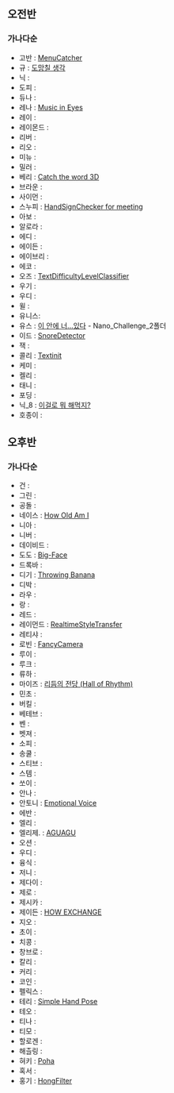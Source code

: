 
## 오전반
### 가나다순

* 고반 : [MenuCatcher](https://github.com/Gobans/NC2_MenuCatcher)
* 규 : [도망칠 생각](https://github.com/kyustudyo/zombie_run_game)
* 닉 : 
* 도피 : 
* 듀나 : 
* 레나 : [Music in Eyes](https://github.com/lenamin/MusicInEyes)
* 레이 : 
* 레이몬드 : 
* 리버 : 
* 리오 : 
* 미뉴 : 
* 밀러 : 
* 베리 : [Catch the word 3D](https://github.com/vveryberry/NC2-Catch-the-word-3D)
* 브라운 : 
* 사이먼 : 
* 스누피 : [HandSignChecker for meeting](https://github.com/skycat0212/NanoChanllenge2)
* 아보 : 
* 알로라 : 
* 에디 : 
* 에이든 : 
* 에이브리 : 
* 에코 : 
* 오즈 : [TextDifficultyLevelClassifier](https://github.com/glitterer/NC2-TextDifficultyLevelClassifier)
* 우기 : 
* 우디 : 
* 윌 : 
* 유니스: 
* 유스 : [이 안에 너...있다](https://github.com/kimscastle/Nano_Challenge_1) - Nano_Challenge_2폴더
* 이드 : [SnoreDetector](https://github.com/DeveloperAcademy-POSTECH/NC2-SnoreDetector)
* 잭 : 
* 콜리 : [Textinit](https://github.com/SohyeonKim-dev/Textinit/)
* 케미 : 
* 켈리 : 
* 태니 : 
* 포딩 : 
* 닉_8 : [이걸로 뭐 해먹지?](https://github.com/tea-hkim/whatDoUEat)
* 호종이 : 




## 오후반
### 가나다순

* 건 : 
* 그린 : 
* 공돌 : 
* 네이스 : [How Old Am I](https://github.com/JungYunseong/NC2-Neis-AgeEstimation)
* 니아 : 
* 니버 : 
* 데이비드 : 
* 도도 : [Big-Face](https://github.com/commitcomplete/Nano-BigFace)
* 드록바 : 
* 디기 : [Throwing Banana](https://github.com/pagh2322/ARKit_Game)
* 디박 : 
* 라우 : 
* 랑 : 
* 레드 : 
* 레이먼드 : [RealtimeStyleTransfer](https://github.com/DeveloperAcademy-POSTECH/NC2_RealtimeStyleTransfer.git)
* 레티샤 : 
* 로빈 : [FancyCamera](https://github.com/minjae9610/FancyCamera)
* 루이 : 
* 루크 : 
* 류하 : 
* 마이즈 : [리듬의 전당 (Hall of Rhythm)](https://github.com/DeveloperAcademy-POSTECH/NC2-Mize-HallofRhythm)
* 민초 : 
* 버킬 : 
* 베테브 : 
* 벤 : 
* 벳져 : 
* 소피 : 
* 송쿨 : 
* 스티브 : 
* 스템 : 
* 쏘이 : 
* 안나 : 
* 안토니 : [Emotional Voice](https://github.com/jsh9611/HowDoesItSound)
* 에반 : 
* 엘리 : 
* 엘리제. : [AGUAGU](https://github.com/jeong-hyeonHwang/AGUAGU)
* 오션 : 
* 우디 : 
* 융식 : 
* 저니 : 
* 제다이 :
* 제로 : 
* 제시카 : 
* 제이든 : [HOW EXCHANGE](https://github.com/jayden000106/NC2-HOW-EXCHANGE)
* 지오 : 
* 초이 : 
* 치콩 : 
* 창브로 : 
* 칼리 : 
* 커리 : 
* 코인 : 
* 펠릭스 :
* 테리 : [Simple Hand Pose](https://github.com/terry-koo/SimpleHandPose)
* 테오 : 
* 티나 : 
* 티모 : 
* 할로겐 : 
* 해츨링 : 
* 혀키 : [Poha](https://github.com/DevLuce/Poha)
* 혹서 : 
* 홍기 : [HongFilter](https://github.com/otoolz/HongFilter)




